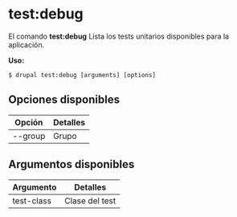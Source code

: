 # test:debug
El comando **test:debug** Lista los tests unitarios disponibles para la aplicación.

**Uso:**
```
$ drupal test:debug [arguments] [options] 
```

## Opciones disponibles
Opción | Detalles
-------|-------------
--group | Grupo

## Argumentos disponibles
Argumento | Detalles
---------|-------------
test-class | Clase del test
